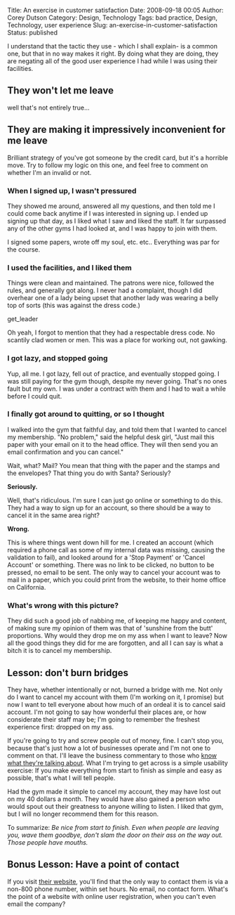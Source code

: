 Title: An exercise in customer satisfaction
Date: 2008-09-18 00:05
Author: Corey Dutson
Category: Design, Technology
Tags: bad practice, Design, Technology, user experience
Slug: an-exercise-in-customer-satisfaction
Status: published

I understand that the tactic they use - which I shall explain- is a
common one, but that in no way makes it right. By doing what they are
doing, they are negating all of the good user experience I had while I
was using their facilities.

They won't let me leave
-----------------------

well that's not entirely true…

They are making it impressively inconvenient for me leave
---------------------------------------------------------

Brilliant strategy of you've got someone by the credit card, but it's a
horrible move. Try to follow my logic on this one, and feel free to
comment on whether I'm an invalid or not.

### When I signed up, I wasn't pressured

They showed me around, answered all my questions, and then told me I
could come back anytime if I was interested in signing up. I ended up
signing up that day, as I liked what I saw and liked the staff. It far
surpassed any of the other gyms I had looked at, and I was happy to join
with them.

I signed some papers, wrote off my soul, etc. etc.. Everything was par
for the course.

### I used the facilities, and I liked them

Things were clean and maintained. The patrons were nice, followed the
rules, and generally got along. I never had a complaint, though I did
overhear one of a lady being upset that another lady was wearing a belly
top of sorts (this was against the dress code.)

get\_leader

Oh yeah, I forgot to mention that they had a respectable dress code. No
scantily clad women or men. This was a place for working out, not
gawking.

### I got lazy, and stopped going

Yup, all me. I got lazy, fell out of practice, and eventually stopped
going. I was still paying for the gym though, despite my never going.
That's no ones fault but my own. I was under a contract with them and I
had to wait a while before I could quit.

### I finally got around to quitting, or so I thought

I walked into the gym that faithful day, and told them that I wanted to
cancel my membership. "No problem," said the helpful desk girl, "Just
mail this paper with your email on it to the head office. They will then
send you an email confirmation and you can cancel."

Wait, what? Mail? You mean that thing with the paper and the stamps and
the envelopes? That thing you do with Santa? Seriously?

**Seriously.**

Well, that's ridiculous. I'm sure I can just go online or something to
do this. They had a way to sign up for an account, so there should be a
way to cancel it in the same area right?

**Wrong.**

This is where things went down hill for me. I created an account (which
required a phone call as some of my internal data was missing, causing
the validation to fail), and looked around for a 'Stop Payment' or
'Cancel Account' or something. There was no link to be clicked, no
button to be pressed, no email to be sent. The only way to cancel your
account was to mail in a paper, which you could print from the website,
to their home office on California.

### What's wrong with this picture?

They did such a good job of nabbing me, of keeping me happy and content,
of making sure my opinion of them was that of 'sunshine from the butt'
proportions. Why would they drop me on my ass when I want to leave? Now
all the good things they did for me are forgotten, and all I can say is
what a bitch it is to cancel my membership.

Lesson: don't burn bridges
--------------------------

They have, whether intentionally or not, burned a bridge with me. Not
only do I want to cancel my account with them (I'm working on it, I
promise) but now I want to tell everyone about how much of an ordeal it
is to cancel said account. I'm not going to say how wonderful their
places are, or how considerate their staff may be; I'm going to remember
the freshest experience first: dropped on my ass.

If you're going to try and screw people out of money, fine. I can't stop
you, because that's just how a lot of businesses operate and I'm not one
to comment on that. I'll leave the business commentary to those who
[know what they're talking
about](http://www.ittybiz.com "IttyBiz: Small Business Solutions"). What
I'm trying to get across is a simple usability exercise: If you make
everything from start to finish as simple and easy as possible, that's
what I will tell people.

Had the gym made it simple to cancel my account, they may have lost out
on my 40 dollars a month. They would have also gained a person who would
spout out their greatness to anyone willing to listen. I liked that gym,
but I will no longer recommend them for this reason.

To summarize: *Be nice from start to finish. Even when people are
leaving you, wave them goodbye, don't slam the door on their ass on the
way out. Those people have mouths.*

Bonus Lesson: Have a point of contact
-------------------------------------

If you visit [their
website](http://www.lafitness.com/Pages/ContactUs.aspx "mystery gym"),
you'll find that the only way to contact them is via a non-800 phone
number, within set hours. No email, no contact form. What's the point of
a website with online user registration, when you can't even email the
company?
